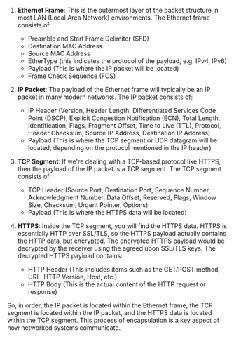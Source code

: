 
1. **Ethernet Frame**: This is the outermost layer of the packet structure in most LAN (Local Area Network) environments. The Ethernet frame consists of:
    - Preamble and Start Frame Delimiter (SFD)
    - Destination MAC Address
    - Source MAC Address
    - EtherType (this indicates the protocol of the payload, e.g. IPv4, IPv6)
    - Payload (This is where the IP packet will be located)
    - Frame Check Sequence (FCS)

1. **IP Packet**: The payload of the Ethernet frame will typically be an IP packet in many modern networks. The IP packet consists of:
    - IP Header (Version, Header Length, Differentiated Services Code Point (DSCP), Explicit Congestion Notification (ECN), Total Length, Identification, Flags, Fragment Offset, Time to Live (TTL), Protocol, Header Checksum, Source IP Address, Destination IP Address)
    - Payload (This is where the TCP segment or UDP datagram will be located, depending on the protocol mentioned in the IP header)

1. **TCP Segment**: If we're dealing with a TCP-based protocol like HTTPS, then the payload of the IP packet is a TCP segment. The TCP segment consists of:
    - TCP Header (Source Port, Destination Port, Sequence Number, Acknowledgment Number, Data Offset, Reserved, Flags, Window Size, Checksum, Urgent Pointer, Options)
    - Payload (This is where the HTTPS data will be located)

1. **HTTPS**: Inside the TCP segment, you will find the HTTPS data. HTTPS is essentially HTTP over SSL/TLS, so the HTTPS payload actually contains the HTTP data, but encrypted. The encrypted HTTPS payload would be decrypted by the receiver using the agreed upon SSL/TLS keys. The decrypted HTTPS payload contains:
    - HTTP Header (This includes items such as the GET/POST method, URL, HTTP Version, Host, etc.)
    - HTTP Body (This is the actual content of the HTTP request or response)

So, in order, the IP packet is located within the Ethernet frame, the TCP segment is located within the IP packet, and the HTTPS data is located within the TCP segment. This process of encapsulation is a key aspect of how networked systems communicate.